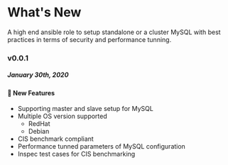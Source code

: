 # What's New

A high end ansible role to setup standalone or a cluster MySQL with best practices in terms of security and performance tunning.

### v0.0.1
##### January 30th, 2020

#### :tada: New Features

- Supporting master and slave setup for MySQL
- Multiple OS version supported
    - RedHat
    - Debian
- CIS benchmark compliant
- Performance tunned parameters of MySQL configuration
- Inspec test cases for CIS benchmarking
